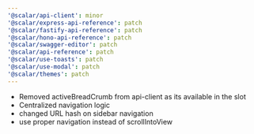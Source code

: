 ```yaml
---
'@scalar/api-client': minor
'@scalar/express-api-reference': patch
'@scalar/fastify-api-reference': patch
'@scalar/hono-api-reference': patch
'@scalar/swagger-editor': patch
'@scalar/api-reference': patch
'@scalar/use-toasts': patch
'@scalar/use-modal': patch
'@scalar/themes': patch
---
```


- Removed activeBreadCrumb from api-client as its available in the slot
- Centralized navigation logic
- changed URL hash on sidebar navigation
- use proper navigation instead of scrollIntoView
